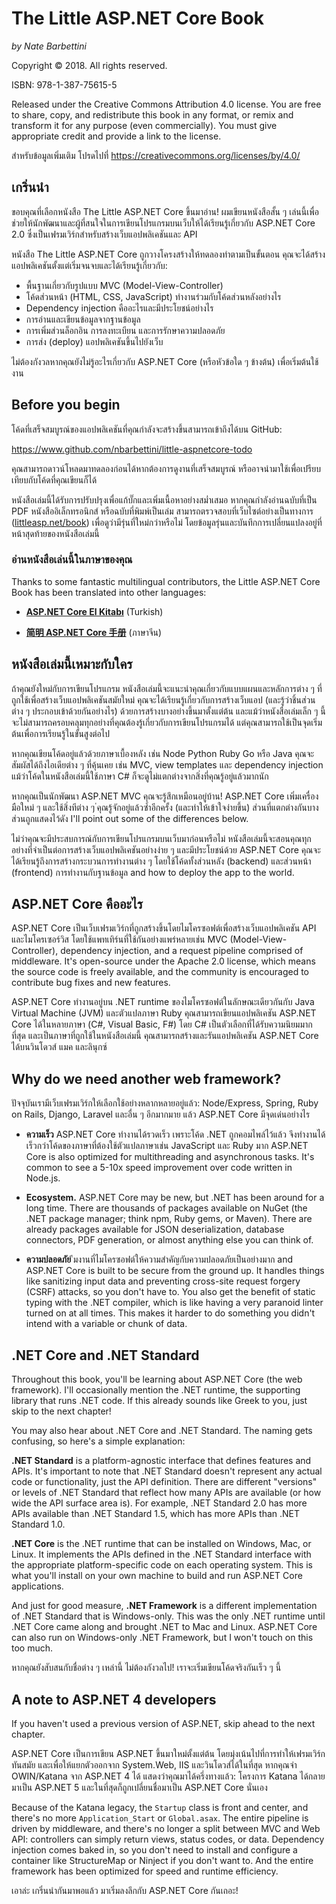 # The Little ASP.NET Core Book

*by Nate Barbettini*

Copyright &copy; 2018. All rights reserved.

ISBN: 978-1-387-75615-5

Released under the Creative Commons Attribution 4.0 license. You are free to share, copy, and redistribute this book in any format, or remix and transform it for any purpose (even commercially). You must give appropriate credit and provide a link to the license.

สำหรับข้อมูลเพิ่มเติม โปรดไปที่ https://creativecommons.org/licenses/by/4.0/

## เกริ่นนำ
ขอบคุณที่เลือกหนังสือ The Little ASP.NET Core ขึ้นมาอ่าน! ผมเขียนหนังสือสั้น ๆ เล่นนี้เพื่อช่วยให้นักพัฒนาและผู้ที่สนใจในการเขียนโปรแกรมบนเว็บให้ได้เรียนรู้เกี่ยวกับ ASP.NET Core 2.0 ซึ่งเป็นเฟรมเวิร์กสำหรับสร้างเว็บแอปพลิเคชันและ API

หนังสือ The Little ASP.NET Core ถูกวางโครงสร้างให้ทดลองทำตามเป็นขั้นตอน คุณจะได้สร้างแอปพลิเคชันตั้งแต่เริ่มจนจบและได้เรียนรู้เกี่ยวกับ:

* พื้นฐานเกี่ยวกับรูปแบบ MVC (Model-View-Controller)
* โค้ดส่วนหน้า (HTML, CSS, JavaScript) ทำงานร่วมกับโค้ดส่วนหลังอย่างไร
* Dependency injection คืออะไรและมีประโยชน์อย่างไร
* การอ่านและเขียนข้อมูลจากฐานข้อมูล
* การเพิ่มส่วนล็อกอิน การลงทะเบียน และการรักษาความปลอดภัย
* การส่ง (deploy) แอปพลิเคชันขึ้นไปยังเว็บ

ไม่ต้องกังวลหากคุณยังไม่รู้อะไรเกี่ยวกับ ASP.NET Core (หรือหัวข้อใด ๆ ข้างต้น) เพื่อเริ่มต้นใช้งาน

## Before you begin

โค้ดที่เสร็จสมบูรณ์ของแอปพลิเคชันที่คุณกำลังจะสร้างขึ้นสามารถเข้าถึงได้บน GitHub:

https://www.github.com/nbarbettini/little-aspnetcore-todo

คุณสามารถดาวน์โหลดมาทดลองก่อนได้หากต้องการดูงานที่เสร็จสมบูรณ์ หรืออาจนำมาใช้เพื่อเปรียบเทียบกับโค้ดที่คุณเขียนก็ได้

หนังสือเล่มนี้ได้รับการปรับปรุงเพื่อแก้บั๊กและเพิ่มเนื้อหาอย่างสม่ำเสมอ หากคุณกำลังอ่านฉบับที่เป็น PDF หนังสืออิเล็กทรอนิกส์ หรือฉบับที่พิมพ์เป็นเล่ม สามารถตรวจสอบที่เว็บไซต์อย่างเป็นทางการ ([littleasp.net/book](http://www.littleasp.net/book)) เพื่อดูว่ามีรุ่นที่ใหม่กว่าหรือไม่ โดยข้อมูลรุ่นและบันทึกการเปลี่ยนแปลงอยู่ที่หน้าสุดท้ายของหนังสือเล่มนี้

### อ่านหนังสือเล่นนี้ในภาษาของคุณ

Thanks to some fantastic multilingual contributors, the Little ASP.NET Core Book has been translated into other languages:

* [**ASP.NET Core El Kitabı**](https://sahinyanlik.gitbooks.io/kisa-asp-net-core-kitabi/) (Turkish)
 	 
* [**简明 ASP.NET Core 手册**](https://windsting.github.io/little-aspnetcore-book/book/) (ภาษาจีน)


## หนังสือเล่มนี้เหมาะกับใคร
ถ้าคุณยังใหม่กับการเขียนโปรแกรม หนังสือเล่มนี้จะแนะนำคุณเกี่ยวกับแบบแผนและหลักการต่าง ๆ ที่ถูกใช้เพื่อสร้างเว็บแอปพลิเคชันสมัยใหม่ คุณจะได้เรียนรู้เกี่ยวกับการสร้างเว็บแอป (และรู้ว่าชิ้นส่วนต่าง ๆ ประกอบเข้าด้วยกันอย่างไร) ด้วยการสร้างบางอย่างขึ้นมาตั้งแต่ต้น และแม้ว่าหนังสือเล่มเล็ก ๆ นี้จะไม่สามารถครอบคลุมทุกอย่างที่คุณต้องรู้เกี่ยวกับการเขียนโปรแกรมได้ แต่คุณสามารถใช้เป็นจุดเริ่มต้นเพื่อการเรียนรู้ในขั้นสูงต่อไป

หากคุณเขียนโค้ดอยู่แล้วด้วยภาษาเบื้องหลัง เช่น Node Python Ruby Go หรือ Java คุณจะสัมผัสได้ถึงไอเดียต่าง ๆ ที่คุ้นเคย เช่น MVC, view templates และ dependency injection แม้ว่าโค้ดในหนังสือเล่มนี้ใช้ภาษา C# ก็จะดูไม่แตกต่างจากสิ่งที่คุณรู้อยู่แล้วมากนัก

หากคุณเป็นนักพัฒนา ASP.NET MVC คุณจะรู้สึกเหมือนอยู่บ้าน! ASP.NET Core เพิ่มเครื่องมือใหม่ ๆ และใช้สิ่งทีต่าง ๆ ่คุณรู้จักอยู่แล้วซ้ำอีกครั้ง (และทำให้เข้าใจง่ายขึ้น) ส่วนที่แตกต่างกันบางส่วนถูกแสดงไว้ดัง I'll point out some of the differences below.

ไม่ว่าคุณจะมีประสบการณ์กับการเขียนโปรแกรมบนเว็บมาก่อนหรือไม่ หนังสือเล่มนี้จะสอนคุณทุกอย่างที่จำเป็นต่อการสร้างเว็บแอปพลิเคชันอย่างง่าย ๆ และมีประโยชน์ด้วย ASP.NET Core คุณจะได้เรียนรู้ถึงการสร้างกระบวนการทำงานต่าง ๆ โดยใช้โค้ดทั้งส่วนหลัง (backend) และส่วนหน้า (frontend) การทำงานกับฐานข้อมูล and how to deploy the app to the world.

## ASP.NET Core คืออะไร
ASP.NET Core เป็นเว็บเฟรมเวิร์กที่ถูกสร้างขึ้นโดยไมโครซอฟต์เพื่อสร้างเว็บแอปพลิเคชัน API และไมโครเซอร์วิส โดยใช้แพทเทิร์นที่ใช้กันอย่างแพร่หลายเช่น MVC (Model-View-Controller), dependency injection, and a request pipeline comprised of middleware. It's open-source under the Apache 2.0 license, which means the source code is freely available, and the community is encouraged to contribute bug fixes and new features.

ASP.NET Core ทำงานอยู่บน .NET runtime ของไมโครซอฟต์ในลักษณะเดียวกันกับ Java Virtual Machine (JVM) และตัวแปลภาษา Ruby คุณสามารถเขียนแอปพลิเคชัน ASP.NET Core ได้ในหลายภาษา (C#, Visual Basic, F#) โดย C# เป็นตัวเลือกที่ได้รับความนิยมมากที่สุด และเป็นภาษาที่ถูกใช้ในหนังสือเล่มนี้ คุณสามารถสร้างและรันแอปพลิเคชัน ASP.NET Core ได้บนวินโดวส์ แมค และลินุกซ์

## Why do we need another web framework?
ปัจจุบันเรามีเว็บเฟรมเวิร์กให้เลือกใช้อย่างหลากหลายอยู่แล้ว: Node/Express, Spring, Ruby on Rails, Django, Laravel และอื่น ๆ อีกมากมาย แล้ว ASP.NET Core มีจุดเด่นอย่างไร

* **ความเร็ว** ASP.NET Core ทำงานได้รวดเร็ว เพราะโค้ด .NET ถูกคอมไพล์ไว้แล้ว จึงทำงานได้เร็วกว่าโค้ดของภาษาที่ต้องใช้ตัวแปลภาษาเช่น JavaScript และ Ruby มาก ASP.NET Core is also optimized for multithreading and asynchronous tasks. It's common to see a 5-10x speed improvement over code written in Node.js.

* **Ecosystem.** ASP.NET Core may be new, but .NET has been around for a long time. There are thousands of packages available on NuGet (the .NET package manager; think npm, Ruby gems, or Maven). There are already packages available for JSON deserialization, database connectors, PDF generation, or almost anything else you can think of.

* **ความปลอดภัย** ีมงานที่ไมโครซอฟต์ให้ความสำคัญกับความปลอดภัยเป็นอย่างมาก and ASP.NET Core is built to be secure from the ground up. It handles things like sanitizing input data and preventing cross-site request forgery (CSRF) attacks, so you don't have to. You also get the benefit of static typing with the .NET compiler, which is like having a very paranoid linter turned on at all times. This makes it harder to do something you didn't intend with a variable or chunk of data.

## .NET Core and .NET Standard
Throughout this book, you'll be learning about ASP.NET Core (the web framework). I'll occasionally mention the .NET runtime, the supporting library that runs .NET code. If this already sounds like Greek to you, just skip to the next chapter!

You may also hear about .NET Core and .NET Standard. The naming gets confusing, so here's a simple explanation:

**.NET Standard** is a platform-agnostic interface that defines features and APIs. It's important to note that .NET Standard doesn't represent any actual code or functionality, just the API definition. There are different "versions" or levels of .NET Standard that reflect how many APIs are available (or how wide the API surface area is). For example, .NET Standard 2.0 has more APIs available than .NET Standard 1.5, which has more APIs than .NET Standard 1.0.

**.NET Core** is the .NET runtime that can be installed on Windows, Mac, or Linux. It implements the APIs defined in the .NET Standard interface with the appropriate platform-specific code on each operating system. This is what you'll install on your own machine to build and run ASP.NET Core applications.

And just for good measure, **.NET Framework** is a different implementation of .NET Standard that is Windows-only. This was the only .NET runtime until .NET Core came along and brought .NET to Mac and Linux. ASP.NET Core can also run on Windows-only .NET Framework, but I won't touch on this too much.

หากคุณยังสับสนกับชื่อต่าง ๆ เหล่านี้ ไม่ต้องกังวลไป! เราจะเริ่มเขียนโค้ดจริงกันเร็ว ๆ นี้

## A note to ASP.NET 4 developers
If you haven't used a previous version of ASP.NET, skip ahead to the next chapter.

ASP.NET Core เป็นการเขียน ASP.NET ขึ้นมาใหม่ตั้งแต่ต้น โดยมุ่งเน้นไปที่การทำให้เฟรมเวิร์กทันสมัย และเพื่อให้แยกตัวออกจาก System.Web, IIS และวินโดวส์ได้ในที่สุด หากคุณจำ OWIN/Katana จาก ASP.NET 4 ได้ แสดงว่าคุณมาได้ครึ่งทางแล้ว: โครงการ Katana ได้กลายมาเป็น ASP.NET 5 และในที่สุดก็ถูกเปลี่ยนชื่อมาเป็น ASP.NET Core นั่นเอง

Because of the Katana legacy, the `Startup` class is front and center, and there's no more `Application_Start` or `Global.asax`. The entire pipeline is driven by middleware, and there's no longer a split between MVC and Web API: controllers can simply return views, status codes, or data. Dependency injection comes baked in, so you don't need to install and configure a container like StructureMap or Ninject if you don't want to. And the entire framework has been optimized for speed and runtime efficiency.

เอาล่ะ เกริ่นนำกันมาพอแล้ว มาเริ่มลงลึกกับ ASP.NET Core กันเถอะ!
